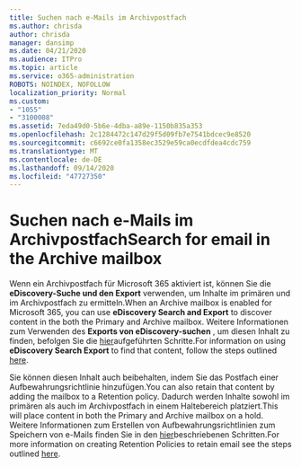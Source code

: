 ```yaml
---
title: Suchen nach e-Mails im Archivpostfach
ms.author: chrisda
author: chrisda
manager: dansimp
ms.date: 04/21/2020
ms.audience: ITPro
ms.topic: article
ms.service: o365-administration
ROBOTS: NOINDEX, NOFOLLOW
localization_priority: Normal
ms.custom:
- "1055"
- "3100008"
ms.assetid: 7eda49d0-5b6e-4dba-a89e-1150b835a353
ms.openlocfilehash: 2c1284472c147d29f5d09fb7e7541bdcec9e8520
ms.sourcegitcommit: c6692ce0fa1358ec3529e59ca0ecdfdea4cdc759
ms.translationtype: MT
ms.contentlocale: de-DE
ms.lasthandoff: 09/14/2020
ms.locfileid: "47727350"
---
```

# <a name="search-for-email-in-the-archive-mailbox"></a><span data-ttu-id="ce44d-102">Suchen nach e-Mails im Archivpostfach</span><span class="sxs-lookup"><span data-stu-id="ce44d-102">Search for email in the Archive mailbox</span></span>

<span data-ttu-id="ce44d-103">Wenn ein Archivpostfach für Microsoft 365 aktiviert ist, können Sie die **eDiscovery-Suche und den Export** verwenden, um Inhalte im primären und im Archivpostfach zu ermitteln.</span><span class="sxs-lookup"><span data-stu-id="ce44d-103">When an Archive mailbox is enabled for Microsoft 365, you can use **eDiscovery Search and Export** to discover content in the both the Primary and Archive mailbox.</span></span> <span data-ttu-id="ce44d-104">Weitere Informationen zum Verwenden des **Exports von eDiscovery-suchen** , um diesen Inhalt zu finden, befolgen Sie die [hier](https://docs.microsoft.com/microsoft-365/compliance/export-search-results)aufgeführten Schritte.</span><span class="sxs-lookup"><span data-stu-id="ce44d-104">For information on using **eDiscovery Search Export** to find that content, follow the steps outlined [here](https://docs.microsoft.com/microsoft-365/compliance/export-search-results).</span></span>
  
<span data-ttu-id="ce44d-105">Sie können diesen Inhalt auch beibehalten, indem Sie das Postfach einer Aufbewahrungsrichtlinie hinzufügen.</span><span class="sxs-lookup"><span data-stu-id="ce44d-105">You can also retain that content by adding the mailbox to a Retention policy.</span></span> <span data-ttu-id="ce44d-106">Dadurch werden Inhalte sowohl im primären als auch im Archivpostfach in einem Haltebereich platziert.</span><span class="sxs-lookup"><span data-stu-id="ce44d-106">This will place content in both the Primary and Archive mailbox on a hold.</span></span> <span data-ttu-id="ce44d-107">Weitere Informationen zum Erstellen von Aufbewahrungsrichtlinien zum Speichern von e-Mails finden Sie in den [hier](https://docs.microsoft.com/microsoft-365/compliance/retention-policies)beschriebenen Schritten.</span><span class="sxs-lookup"><span data-stu-id="ce44d-107">For more information on creating Retention Policies to retain email see the steps outlined [here](https://docs.microsoft.com/microsoft-365/compliance/retention-policies).</span></span>
  